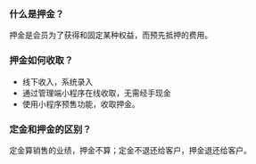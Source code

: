### 什么是押金？

押金是会员为了获得和固定某种权益，而预先抵押的费用。

### 押金如何收取？

- 线下收入，系统录入
- 通过管理端小程序在线收取，无需经手现金
- 使用小程序预售功能，收取押金。

### 定金和押金的区别？

定金算销售的业绩，押金不算；定金不退还给客户，押金退还给客户。